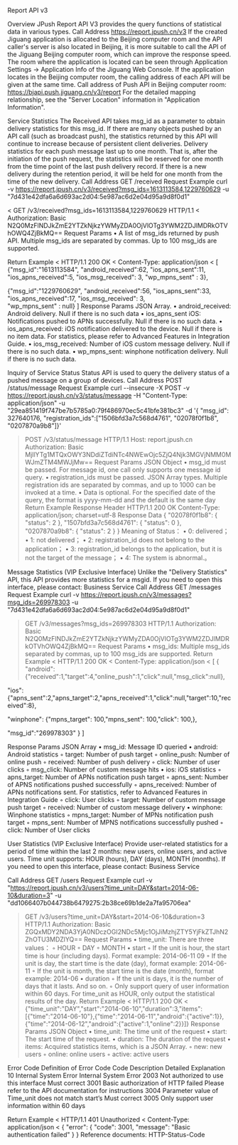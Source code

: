 Report API v3

Overview
JPush Report API V3 provides the query functions of statistical data in various types.
Call Address
https://report.jpush.cn/v3
If the created Jiguang application is allocated to the Beijing computer room and the API caller's server is also located in Beijing, it is more suitable to call the API of the Jiguang Beijing computer room, which can improve the response speed.
The room where the application is located can be seen through Application Settings -> Application Info of the Jiguang Web Console. If the application locates in the Beijing computer room, the calling address of each API will be given at the same time.
Call address of Push API in Beijing computer room: https://bjapi.push.jiguang.cn/v3/report 
For the detailed mapping relationship, see the "Server Location" information in "Application Information".

Service Statistics
The Received API takes msg_id as a parameter to obtain delivery statistics for this msg_id.
If there are many objects pushed by an API call (such as broadcast push), the statistics returned by this API will continue to increase because of persistent client deliveries.
Delivery statistics for each push message last up to one month. That is, after the initiation of the push request, the statistics will be reserved for one month from the time point of the last push delivery record. If there is a new delivery during the retention period, it will be held for one month from the time of the new delivery.
Call Address
GET /received
Request Example
curl -v https://report.jpush.cn/v3/received?msg_ids=1613113584,1229760629 -u "7d431e42dfa6a6d693ac2d04:5e987ac6d2e04d95a9d8f0d1"

< GET /v3/received?msg_ids=1613113584,1229760629 HTTP/1.1
< Authorization: Basic N2Q0MzFlNDJkZmE2YTZkNjkzYWMyZDA0OjVlOTg3YWM2ZDJlMDRkOTVhOWQ4ZjBkMQ==
Request Params
    • A list of msg_ids returned by push API. Multiple msg_ids are separated by commas. Up to 100 msg_ids are supported.

Return Example
< HTTP/1.1 200 OK 
< Content-Type: application/json
< 
[  {"msg_id":"1613113584",
    "android_received":62,
    "ios_apns_sent":11,
    "ios_apns_received":5,
    "ios_msg_received": 3, 
    "wp_mpns_sent" : 3},

   {"msg_id":"1229760629",
    "android_received":56,
    "ios_apns_sent":33,
    "ios_apns_received":17,
    "ios_msg_received": 3,  
    "wp_mpns_sent" : null}
]
Response Params
JSON Array.
    • android_received: Android delivery. Null if there is no such data
    • ios_apns_sent iOS: Notifications pushed to APNs successfully. Null if there is no such data.
    • ios_apns_received: iOS notification delivered to the device. Null if there is no item data. For statistics, please refer to Advanced Features in Integration Guide.
    • ios_msg_received: Number of iOS custom message delivery. Null if there is no such data.
    • wp_mpns_sent: winphone notification delivery. Null if there is no such data.

Inquiry of Service Status 
Status API is used to query the delivery status of a pushed message on a group of devices.
Call Address
POST /status/message
Request Example
curl --insecure -X POST -v https://report.jpush.cn/v3/status/message -H "Content-Type: application/json" -u "29ea851419f747be7b5785a0:79f486970ec5c41bfe381bc3" -d '{ "msg_id": 327640176, "registration_ids":["1506bfd3a7c568d4761", "02078f0f1b8", "0207870a9b8"]}'

> POST /v3/status/message HTTP/1.1
> Host: report.jpush.cn
> Authorization: Basic MjllYTg1MTQxOWY3NDdiZTdiNTc4NWEwOjc5ZjQ4Njk3MGVjNMM0MWJmZTM4MWJjMw==
Request Params
JSON Object
    • msg_id must be passed. For message id, one call only supports one message id query.
    • registration_ids must be passed. JSON Array types. Multiple registration ids are separated by commas, and up to 1000 can be invoked at a time.
    • Data is optional. For the specified date of the query, the format is yyyy-mm-dd and the default is the same day
Return Example
Response Header
HTTP/1.1 200 OK
Content-Type: application/json; charset=utf-8
Response Data
{
    "02078f0f1b8": {
        "status": 2
    },
    "1507bfd3a7c568d4761": {
        "status": 0
    },
    "0207870a9b8": {
        "status": 2
    }
}
Meaning of Status：
    • 0: delivered；
    • 1: not delivered；
    • 2: registration_id does not belong to the application；
    • 3: registration_id belongs to the application, but it is not the target of the message；
    • 4: The system is abnormal.。

Message Statistics (VIP Exclusive Interface)
Unlike the "Delivery Statistics" API, this API provides more statistics for a msgid.
If you need to open this interface, please contact: Business Service
Call Address
GET /messages
Request Example
curl -v https://report.jpush.cn/v3/messages?msg_ids=269978303 -u "7d431e42dfa6a6d693ac2d04:5e987ac6d2e04d95a9d8f0d1"

> GET /v3/messages?msg_ids=269978303 HTTP/1.1
> Authorization: Basic N2Q0MzFlNDJkZmE2YTZkNjkzYWMyZDA0OjVlOTg3YWM2ZDJlMDRkOTVhOWQ4ZjBkMQ==
Request Params
    • msg_ids: Multiple msg_ids separated by commas, up to 100 msg_ids are supported.
Return Example
< HTTP/1.1 200 OK
< Content-Type: application/json
<
[
  {
   "android":
      {"received":1,"target":4,"online_push":1,"click":null,"msg_click":null},

   "ios":
      {"apns_sent":2,"apns_target":2,"apns_received":1,"click":null,"target":10,"received":8},

   "winphone":
      {"mpns_target": 100,"mpns_sent": 100,"click": 100,},

   "msg_id":"269978303"
  }
]

Response Params
JSON Array
    • msg_id: Message ID queried
    • android: Android statistics
        ◦ target: Number of push target 
        ◦ online_push: Number of online push 
        ◦ received: Number of push delivery
        ◦ click: Number of user clicks
        ◦ msg_click: Number of custom message hits
    • ios: iOS statistics
        ◦ apns_target: Number of APNs notification push target 
        ◦ apns_sent: Number of APNS notifications pushed successfully
        ◦ apns_received: Number of APNs notifications sent. For statistics, refer to Advanced Features in Integration Guide 
        ◦ click: User clicks
        ◦ target: Number of custom message push target 
        ◦ received: Number of custom message delivery
    • winphone: Winphone statistics
        ◦ mpns_target: Number of MPNs notification push target 
        ◦ mpns_sent: Number of MPNS notifications successfully pushed
        ◦ click: Number of User clicks

User Statistics (VIP Exclusive Interface)
Provide user-related statistics for a period of time within the last 2 months: new users, online users, and active users.
Time unit supports: HOUR (hours), DAY (days), MONTH (months).
If you need to open this interface, please contact: Business Service

Call Address
GET /users
Request Example
curl -v "https://report.jpush.cn/v3/users?time_unit=DAY&start=2014-06-10&duration=3" -u "dd1066407b044738b6479275:2b38ce69b1de2a7fa95706ea"

> GET /v3/users?time_unit=DAY&start=2014-06-10&duration=3 HTTP/1.1
> Authorization: Basic ZGQxMDY2NDA3YjA0NDczOGI2NDc5Mjc1OjJiMzhjZTY5YjFkZTJhN2ZhOTU3MDZlYQ==
Request Params
    • time_unit: There are three values：
        ◦ HOUR 
        ◦ DAY
        ◦ MONTH
    • start 
        ◦ If the unit is hour, the start time is hour (including days). Format example: 2014-06-11 09
        ◦ If the unit is day, the start time is the date (day), format example: 2014-06-11
        ◦ If the unit is month, the start time is the date (month), format example: 2014-06
    • duration 
        ◦ If the unit is days, it is the number of days that it lasts. And so on.
        ◦ Only support query of user information within 60 days. For time_unit as HOUR, only output the statistical results of the day.
Return Example
< HTTP/1.1 200 OK
<
{"time_unit":"DAY","start":"2014-06-10","duration":3,"items":[{"time":"2014-06-10"},{"time":"2014-06-11","android":{"active":1}},{"time":"2014-06-12","android":{"active":1,"online":2}}]}
Response Params
JSON Object
    • time_unit: The time unit of the request
    • start: The start time of the request.
    • duration: The duration of the request
    • items: Acquired statistics items, which is a JSON Array.
        ◦ new: new users
        ◦ online: online users
        ◦ active: active users

Error Code
Definition of Error Code
Code
Description
Detailed Explanation
10
Internal System Error
Internal System Error
2003
Not authorized to use this interface
Must correct
3001
Basic authorization of HTTP failed
Please refer to the API documentation for instructions
3004
Parameter value of Time_unit does not match start’s
Must correct
3005
Only support user information within 60 days

Return Example
< HTTP/1.1 401 Unauthorized
< Content-Type: application/json
<
{ 
  "error": {
        "code": 3001, 
        "message": "Basic authentication failed"
     }
}
Reference documents: HTTP-Status-Code
